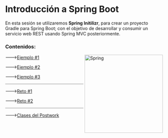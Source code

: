 # Introducción a Spring Boot

En esta sesión se utilizaremos **Spring Initilizr**, para crear un proyecto Gradle para Spring Boot; con el objetivo
de desarrollar y consumir un servicio web REST usando Spring MVC posteriormente.

### Contenidos:

<img align="right" src="https://pbs.twimg.com/profile_images/1235868806079057921/fTL08u_H_400x400.png" alt="Spring" width="250"/>

--->[Ejemplo #1](./Ejemplo%201.md)

--->[Ejemplo #2](./Ejemplo%202)

--->[Ejemplo #3](./Ejemplo%203)

<hr style="background-color:gray" width="250">

--->[Reto #1](./Reto%2001)

--->[Reto #2](./Reto%2002)

<hr style="background-color:gray" width="250">

--->[Clases del Postwork](./Postwork)

